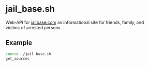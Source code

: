 # jail_base.sh
Web-API for [jailbase.com](https://www.jailbase.com) an informational site for friends, family, and victims of arrested persons

## Example
```bash
source ./jail_base.sh
get_sources
```
